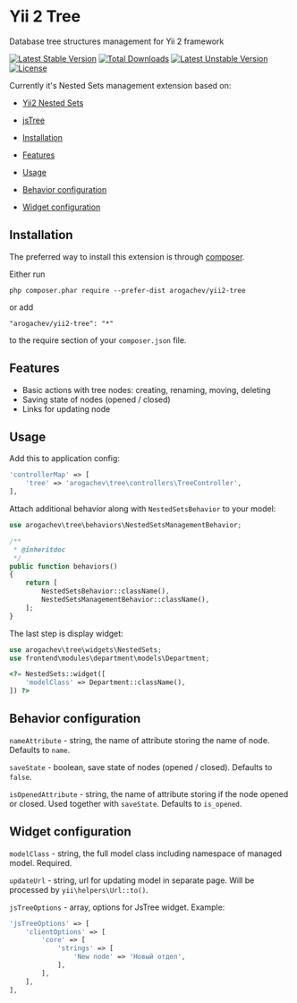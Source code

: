 # Yii 2 Tree

Database tree structures management for Yii 2 framework

[![Latest Stable Version](https://poser.pugx.org/arogachev/yii2-tree/v/stable)](https://packagist.org/packages/arogachev/yii2-tree)
[![Total Downloads](https://poser.pugx.org/arogachev/yii2-tree/downloads)](https://packagist.org/packages/arogachev/yii2-tree)
[![Latest Unstable Version](https://poser.pugx.org/arogachev/yii2-tree/v/unstable)](https://packagist.org/packages/arogachev/yii2-tree)
[![License](https://poser.pugx.org/arogachev/yii2-tree/license)](https://packagist.org/packages/arogachev/yii2-tree)

Currently it's Nested Sets management extension based on:

- [Yii2 Nested Sets](https://github.com/creocoder/yii2-nested-sets)
- [jsTree](https://github.com/vakata/jstree)

- [Installation](#installation)
- [Features](#features)
- [Usage](#usage)
- [Behavior configuration](#behavior-configuration)
- [Widget configuration](#widget-configuration)

## Installation

The preferred way to install this extension is through [composer](http://getcomposer.org/download/).

Either run

```
php composer.phar require --prefer-dist arogachev/yii2-tree
```

or add

```
"arogachev/yii2-tree": "*"
```

to the require section of your `composer.json` file.

## Features

- Basic actions with tree nodes: creating, renaming, moving, deleting
- Saving state of nodes (opened / closed)
- Links for updating node

## Usage

Add this to application config:

```php
'controllerMap' => [
    'tree' => 'arogachev\tree\controllers\TreeController',
],
```

Attach additional behavior along with `NestedSetsBehavior` to your model:

```php
use arogachev\tree\behaviors\NestedSetsManagementBehavior;
```

```php
/**
 * @inheritdoc
 */
public function behaviors()
{
    return [
        NestedSetsBehavior::className(),
        NestedSetsManagementBehavior::className(),
    ];
}
```

The last step is display widget:

```php
use arogachev\tree\widgets\NestedSets;
use frontend\modules\department\models\Department;
```

```php
<?= NestedSets::widget([
    'modelClass' => Department::className(),
]) ?>
```

## Behavior configuration

`nameAttribute` - string, the name of attribute storing the name of node. Defaults to `name`.

`saveState` - boolean, save state of nodes (opened / closed). Defaults to `false`.

`isOpenedAttribute` - string, the name of attribute storing if the node opened or closed.
Used together with `saveState`. Defaults to `is_opened`.

## Widget configuration

`modelClass` - string, the full model class including namespace of managed model. Required.

`updateUrl` - string, url for updating model in separate page.
Will be processed by `yii\helpers\Url::to()`.

`jsTreeOptions` - array, options for JsTree widget. Example:

```php
'jsTreeOptions' => [
    'clientOptions' => [
        'core' => [
            'strings' => [
                'New node' => 'Новый отдел',
            ],
        ],
    ],
],
```
